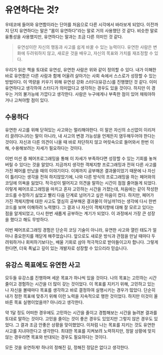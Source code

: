 # 유연하다는 것?

우테코에 들어와 유연함이라는 단어를 처음으로 다른 시각에서 바라보게 되었다. 이전까지 단지 유연하다는 말은 "몸이 유연하다"라는 말로 거의 사용했던 것 같다. 비슷한 말로 융통성을 사용했지만, 유연하다는 말과는 조금 다른 의미인 것 같다.

>유연성이란 자신의 행동과 사고를 쉽게 바꿀 수 있는 능력이다.
>유연한 사람은 변화에 두려워하지 않고, 새로운 것을 배우고, 자신의 목표와 가치를 재조정할 수 있다.
>
우리가 읽은 책을 토대로 유연성, 유연한 사람은 위와 같이 정의할 수 있다. 내가 이해한 바로 유연함은 다른 사람과 함께 어울려 살아가는 사회 속에서 스스로가 성장할 수 있는 방법이다. 이 역량을 키우기 위해 유연성 강화 스터디(유강스)를 진행했던 것 같다. 이미 유연하다고 생각하여 스터디가 의미없다고 생각하는 경우도 있을 것이다. 하지만 이 경우는 거의 불가능에 가깝다고 생각한다. 사람은 누구에게나 부족한 점이 있어 채워야하거나 고쳐야할 점이 있다.

## 수용하다
유연한 사고를 위해 닫혀있는 사고와는 멀리해야한다. 이 말은 자신의 소신없이 이리저리 끌려다니라는 말이 아니라, 내 사고의 변경 가능성을 언제든지 염두해두어야 한다는 것이다. 자신과 다른 의견이 나올 때 바로 차단하지 않고 머릿속으로 들어와서 한번 이해, 수용해보려는 자세가 필요하다는 것이다.

이번 미션 중 페어프로그래밍을 통해 이 자세가 부족하다면 성장할 수 있는 기회를 놓쳐버릴 수 있다는 것을 알았다. 지금까지 생각한 객체지향 프로그래밍과 전혀 다른 사고를 가진 페어를 만났을 때의 이야기이다. 이제까지 공부해온 결과물이었기 때문에 나 자신이 틀리다는 생각을 전혀 하지않았기에, 나와 다른 방식의 프로그래밍을 하는 페어와의 코딩에 의욕을 잃었다. 적극성이 떨어지고 의견을 말하는 시간이 점점 줄어들게 되었다. 이렇게 페어프로그래밍을 마치고 혼자 고민하는 시간을 가졌는데, 처음에는 같이 작성한 코드를 수정하기 싫었고 빨리 다음 단계로 넘어가고 싶은 마음이 컸다. 하지만, 페어가 가진 객체지향에 대한 사고도 열심히 공부해온 결과물이 아닐까?라는 생각에 다시 한번 코드를 보며 이해하려 노력했다. 그 결과 나 자신이 객체지향에 대해 잘 모르고 있다는 점을 알게되었고, 다시 한번 새롭게 공부하는 계기가 되었다. 이 과정에서 가장 큰 성장을 했다고 해도 무방하다.

이번 페어프로그래밍 경험은 단순히 코딩 기술이 아니라, 유연한 사고와 열린 태도가 얼마나 중요한지를 깨닫게 해주었습니다. 앞으로도 새로운 방식과 관점을 만날 때마다 두려워하거나 회피하기보다는, 배울 기회로 삼아 적극적으로 받아들이고자 합니다. 그렇게 한다면, 더욱 폭넓고 깊이 있는 개발자로 성장할 수 있으리라 믿습니다.
## 유강스 목표에도 유연한 사고
모두들 유강스를 진행하며 세운 목표가 하나씩 있을 것이다. 나의 목표는 고민하는 시간 줄이고 경험하는 시간을 더 많이 갖는 것이었다. 이 목표를 지키기 위해, 고민하고 있는 나 자신을 볼때마다 목표를 생각하고 바로 결정하여 실행시키는 경우가 많았다. 단순히 내가 정한 목표에 맞추기 위해 이런 노력을 지속적으로 행한 것이었다. 하지만 이것이 올바른 목표 실행이었을까? 아니라고 생각한다.

약 1달 정도 어떠한 경우에도 고민하는 시간을 줄이고 경험해보는 시간을 늘려본 결과를 토대로 말하는 것이다. 고민을 줄이는 것이 좋은 경우도 있었지만 그렇지 않은 경우도 있었다. 그 결과 조금 안좋은 상황을 맞이했었다. 이처럼 나는 목표를 지키는 것도 유연한 사고를 지녀야한다고 생각한다. 최대한 목표를 지켜보려 노력하지만, 정말 상황에 맞지 않는 경우라면 목표와 반대되는 경우도 필요하다는 것이다.

모든 것을 유연하게! 하나의 정해진 길, 정해진 정답은 없다고 생각한다.


